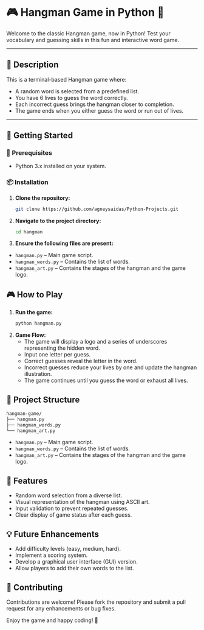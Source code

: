# 🎮 Hangman Game in Python 🐍

Welcome to the classic Hangman game, now in Python! Test your vocabulary and guessing skills in this fun and interactive word game.

---

## 📝 Description

This is a terminal-based Hangman game where:

- A random word is selected from a predefined list.
- You have 6 lives to guess the word correctly.
- Each incorrect guess brings the hangman closer to completion.
- The game ends when you either guess the word or run out of lives.

---

## 🚀 Getting Started

### 📁 Prerequisites

- Python 3.x installed on your system.

### 📦 Installation

1. **Clone the repository:**
   ```bash
   git clone https://github.com/agneysaidas/Python-Projects.git
   ```
2. **Navigate to the project directory:**
    ```bash
    cd hangman
    ```
3. **Ensure the following files are present:**
  - `hangman.py` – Main game script.
  - `hangman_words.py` – Contains the list of words.
  - `hangman_art.py`  – Contains the stages of the hangman and the game logo.

## 🎮 How to Play
1. **Run the game:**
   ```bash
   python hangman.py
   ```
2. **Game Flow:**
   - The game will display a logo and a series of underscores representing the hidden word.
   - Input one letter per guess.
   - Correct guesses reveal the letter in the word.
   - Incorrect guesses reduce your lives by one and update the hangman illustration.
   - The game continues until you guess the word or exhaust all lives.
## 📂 Project Structure
  ```bash
  hangman-game/
├── hangman.py
├── hangman_words.py
└── hangman_art.py
```
  - `hangman.py` – Main game script.
  - `hangman_words.py` – Contains the list of words.
  - `hangman_art.py`  – Contains the stages of the hangman and the game logo.
## 🎨 Features
- Random word selection from a diverse list.
- Visual representation of the hangman using ASCII art.
- Input validation to prevent repeated guesses.
- Clear display of game status after each guess.

## 💡 Future Enhancements
- Add difficulty levels (easy, medium, hard).
- Implement a scoring system.
- Develop a graphical user interface (GUI) version.
- Allow players to add their own words to the list.
## 🤝 Contributing
Contributions are welcome! Please fork the repository and submit a pull request for any enhancements or bug fixes.

Enjoy the game and happy coding! 🎉
 
